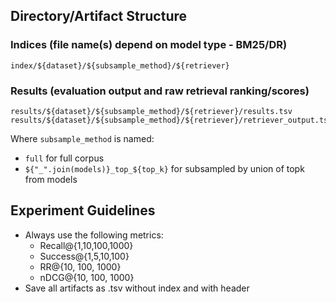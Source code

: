 
## Directory/Artifact Structure

### Indices (file name(s) depend on model type - BM25/DR)

```
index/${dataset}/${subsample_method}/${retriever}
```
### Results (evaluation output and raw retrieval ranking/scores)

```
results/${dataset}/${subsample_method}/${retriever}/results.tsv
results/${dataset}/${subsample_method}/${retriever}/retriever_output.tsv

```

Where `subsample_method` is named:
- `full` for full corpus
- `${"_".join(models)}_top_${top_k}` for subsampled by union of topk from models 

## Experiment Guidelines
- Always use the following metrics:
    - Recall@{1,10,100,1000}
    - Success@{1,5,10,100}
    - RR@{10, 100, 1000}
    - nDCG@{10, 100, 1000}
- Save all artifacts as .tsv without index and with header